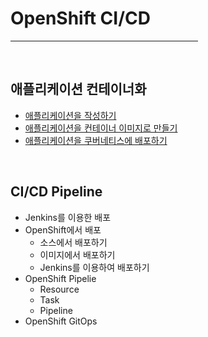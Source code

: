 # OpenShift CI/CD

<hr width="300px;" size="10" align="left">

&nbsp;

## 애플리케이션 컨테이너화

- [애플리케이션을 작성하기](./create-app.md)
- [애플리케이션을 컨테이너 이미지로 만들기](./create-container.md)
- [애플리케이션을 쿠버네티스에 배포하기](./deploy-kubernetes.md)

&nbsp;

## CI/CD Pipeline

- Jenkins를 이용한 배포
- OpenShift에서 배포
    - 소스에서 배포하기
    - 이미지에서 배포하기
    - Jenkins를 이용하여 배포하기
- OpenShift Pipelie
    - Resource
    - Task
    - Pipeline
- OpenShift GitOps